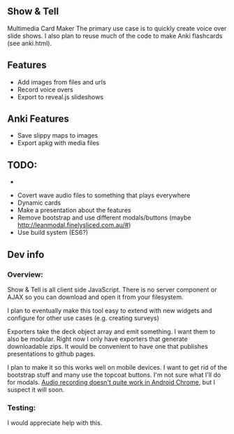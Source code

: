 Show & Tell
--------------------------------------------------------------------------------
Multimedia Card Maker 
The primary use case is to quickly create voice over slide shows.
I also plan to reuse much of the code to make Anki flashcards (see anki.html).

Features
--------
* Add images from files and urls
* Record voice overs
* Export to reveal.js slideshows

Anki Features
-------------
* Save slippy maps to images
* Export apkg with media files

TODO:
-----
* ~~~Export to hosting service (gh-pages?)~~~
* Covert wave audio files to something that plays everywhere
* Dynamic cards
* Make a presentation about the features
* Remove bootstrap and use different modals/buttons (maybe http://leanmodal.finelysliced.com.au/#)
* Use build system (ES6?)

Dev info
--------------------------------------------------------------------------------

### Overview:

Show & Tell is all client side JavaScript. There is no server component or AJAX
so you can download and open it from your filesystem.

I plan to eventually make this tool easy to extend with new widgets and configure for other use cases
(e.g. creating surveys)

Exporters take the deck object array and emit something.
I want them to also be modular.
Right now I only have exporters that generate downloadable zips.
It would be convenient to have one that publishes presentations to github pages.

I plan to make it so this works well on mobile devices.
I want to get rid of the bootstrap stuff and many use the topcoat buttons.
I'm not sure what I'll do for modals.
[Audio recording doesn't quite work in Android Chrome](http://stackoverflow.com/questions/19731825/webrtc-audio-playback-in-android-chrome),
but I suspect it will soon.

### Testing:

I would appreciate help with this.

